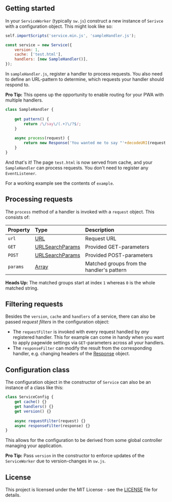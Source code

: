 ## Getting started

In your `ServiceWorker` (typically `sw.js`) construct a new instance of `Serivce` with a configuration object. This might look like so:

```javascript
self.importScripts('service.min.js', 'sampleHandler.js');

const service = new Service({
	version: 1,
	cache: ['test.html'],
	handlers: [new SampleHandler()],
});
```

In `sampleHandler.js`, register a handler to process requests. You also need to define an URL-pattern to determine, which requests your handler should respond to.

**Pro Tip:** This opens up the opportunity to enable routing for your PWA with multiple handlers.

```javascript
class SampleHandler {
	
	get pattern() {
		return /\/say\/(.+)\/?$/;
	}
	
	async process(request) {
		return new Response('You wanted me to say "'+decodeURI(request.params[1])+'".');
	}
}
```

And that's it! The page `test.html` is now served from cache, and your `SampleHandler` can process requests. You don't need to register any `EventListener`.

For a working example see the contents of `example`.


## Processing requests

The `process` method of a handler is invoked with a `request` object. This consists of:

Property | Type | Description
:-- | :-- | :--
`url` | [URL](https://developer.mozilla.org/en-US/docs/Web/API/URL) | Request URL
`GET` | [URLSearchParams](https://developer.mozilla.org/en-US/docs/Web/API/URLSearchParams) | Provided GET-parameters
`POST` | [URLSearchParams](https://developer.mozilla.org/en-US/docs/Web/API/URLSearchParams) | Provided POST-parameters
`params` | [Array](https://developer.mozilla.org/en-US/docs/Web/JavaScript/Reference/Global_Objects/Array) | Matched groups from the handler's pattern

**Heads Up:** The matched groups start at index `1` whereas `0` is the whole matched string.


## Filtering requests

Besides the `version`, `cache` and `handlers` of a service, there can also be passed *request filters* in the configuration object:

* The `requestFilter` is invoked with every request handled by *any* registered handler. This for example can come in handy when you want to apply pagewide settings via `GET`-parameters across all your handlers.
* The `responseFilter` can modify the result from the corresponding handler, e.g. changing headers of the [Response](https://developer.mozilla.org/en-US/docs/Web/API/Response) object.


## Configuration class

The configuration object in the constructor of `Service` can also be an instance of a class like this:

```javascript
class ServiceConfig {
	get cache() {}
	get handlers() {}
	get version() {}
	
	async requestFilter(request) {}
	async responseFilter(response) {}
}
```

This allows for the configuration to be derived from some global controller managing your application.

**Pro Tip:** Pass `version` in the constructor to enforce updates of the `ServiceWorker` due to version-changes in `sw.js`.


## License
This project is licensed under the MIT License - see the [LICENSE](LICENSE) file for details.
